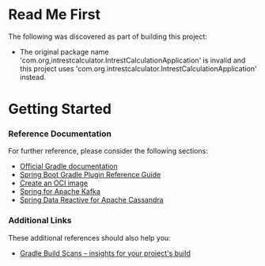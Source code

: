 # Read Me First
The following was discovered as part of building this project:

* The original package name 'com.org,intrestcalculator.IntrestCalculationApplication' is invalid and this project uses 'com.org.intrestcalculator.IntrestCalculationApplication' instead.

# Getting Started

### Reference Documentation
For further reference, please consider the following sections:

* [Official Gradle documentation](https://docs.gradle.org)
* [Spring Boot Gradle Plugin Reference Guide](https://docs.spring.io/spring-boot/docs/2.5.5/gradle-plugin/reference/html/)
* [Create an OCI image](https://docs.spring.io/spring-boot/docs/2.5.5/gradle-plugin/reference/html/#build-image)
* [Spring for Apache Kafka](https://docs.spring.io/spring-boot/docs/2.5.5/reference/htmlsingle/#boot-features-kafka)
* [Spring Data Reactive for Apache Cassandra](https://docs.spring.io/spring-boot/docs/2.5.5/reference/htmlsingle/#boot-features-cassandra)

### Additional Links
These additional references should also help you:

* [Gradle Build Scans – insights for your project's build](https://scans.gradle.com#gradle)

